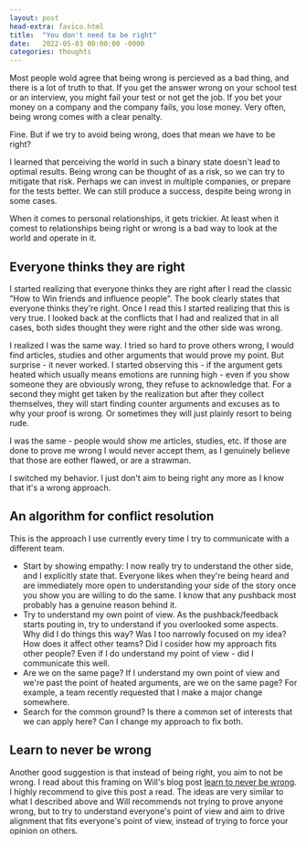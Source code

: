 ```yaml
---
layout: post
head-extra: favico.html
title:  "You don't need to be right"
date:   2022-05-03 00:00:00 -0000
categories: thoughts
---
```


Most people wold agree that being wrong is percieved as a bad thing, and there is a lot of truth to that.
If you get the answer wrong on your school test or an interview, you might fail your test or not get the job.
If you bet your money on a company and the company fails, you lose money.
Very often, being wrong comes with a clear penalty.

Fine. But if we try to avoid being wrong, does that mean we have to be right?

I learned that perceiving the world in such a binary state doesn't lead to optimal results.
Being wrong can be thought of as a risk, so we can try to mitigate that risk.
Perhaps we can invest in multiple companies, or prepare for the tests better.
We can still produce a success, despite being wrong in some cases.

When it comes to personal relationships, it gets trickier.
At least when it comest to relationships being right or wrong is a bad way to look at the world and operate in it.

## Everyone thinks they are right

I started realizing that everyone thinks they are right after I read the classic "How to Win friends and influence people".
The book clearly states that everyone thinks they're right.
Once I read this I started realizing that this is very true.
I looked back at the conflicts that I had and realized that in all cases,
both sides thought they were right and the other side was wrong.

I realized I was the same way.
I tried so hard to prove others wrong, I would find articles, studies and other arguments that would prove my point.
But surprise - it never worked.
I started observing this - if the argument gets heated which usually means emotions are running high - even if you show
someone they are obviously wrong, they refuse to acknowledge that. For a second they might get taken by the realization
but after they collect themselves, they will start finding counter arguments and excuses as to why your proof is wrong.
Or sometimes they will just plainly resort to being rude.

I was the same - people would show me articles, studies, etc.
If those are done to prove me wrong I would never accept them, as I genuinely believe that those are eother flawed,
or are a strawman.

I switched my behavior. I just don't aim to being right any more as I know that it's a wrong approach.

## An algorithm for conflict resolution

This is the approach I use currently every time I try to communicate with a different team.

- Start by showing empathy: I now really try to understand the other side, and I explicitly state that.
    Everyone likes when they're being heard and are immediately more open to understanding your side of
    the story once you show you are willing to do the same.
    I know that any pushback most probably has a genuine reason behind it.
- Try to understand my own point of view.
    As the pushback/feedback starts pouting in, try to understand if you overlooked some aspects.
    Why did I do things this way? Was I too narrowly focused on my idea? How does it affect other teams?
    Did I cosider how my approach fits other people?
    Even if I do understand my point of view - did I communicate this well.
- Are we on the same page?
    If I understand my own point of view and we're past the point of heated arguments, are we on the same page?
    For example, a team recently requested that I make a major change somewhere.
- Search for the common ground? Is there a common set of interests that we can apply here? Can I change my approach to fix both.



## Learn to never be wrong

Another good suggestion is that instead of being right, you aim to not be wrong.
I read about this framing on Will's blog post [learn to never be wrong](https://lethain.com/learn-to-never-be-wrong/).
I highly recommend to give this post a read.
The ideas are very similar to what I described above and Will recommends not trying to prove anyone wrong, but to try to understand
everyone's point of view and aim to drive alignment that fits everyone's point of view, instead of trying to force your opinion on others.